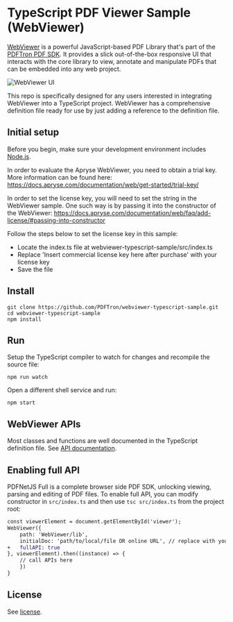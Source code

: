 # TypeScript PDF Viewer Sample (WebViewer)

[WebViewer](https://www.pdftron.com/documentation/web/) is a powerful JavaScript-based PDF Library that's part of the [PDFTron PDF SDK](https://www.pdftron.com). It provides a slick out-of-the-box responsive UI that interacts with the core library to view, annotate and manipulate PDFs that can be embedded into any web project.

![WebViewer UI](https://www.pdftron.com/downloads/pl/webviewer-ui.png)

This repo is specifically designed for any users interested in integrating WebViewer into a TypeScript project. WebViewer has a comprehensive definition file ready for use by just adding a reference to the definition file.

## Initial setup

Before you begin, make sure your development environment includes [Node.js](https://nodejs.org/en/).

In order to evaluate the Apryse WebViewer, you need to obtain a trial key. More information can be found here: https://docs.apryse.com/documentation/web/get-started/trial-key/

In order to set the license key, you will need to set the string in the WebViewer sample. One such way is by passing it into the constructor of the WebViewer: https://docs.apryse.com/documentation/web/faq/add-license/#passing-into-constructor

Follow the steps below to set the license key in this sample:

- Locate the index.ts file at webviewer-typescript-sample/src/index.ts
- Replace 'Insert commercial license key here after purchase' with your license key
- Save the file

## Install

```shell
git clone https://github.com/PDFTron/webviewer-typescript-sample.git
cd webviewer-typescript-sample
npm install
```

## Run

Setup the TypeScript compiler to watch for changes and recompile the source file:

```shell
npm run watch
```

Open a different shell service and run:

```shell
npm start
```

## WebViewer APIs

Most classes and functions are well documented in the TypeScript definition file. See [API documentation](https://www.pdftron.com/documentation/web/guides/ui/apis).

## Enabling full API

PDFNetJS Full is a complete browser side PDF SDK, unlocking viewing, parsing and editing of PDF files. To enable full API, you can modify constructor in `src/index.ts` and then use `tsc src/index.ts` from the project root:

```diff
const viewerElement = document.getElementById('viewer');
WebViewer({
    path: 'WebViewer/lib',
    initialDoc: 'path/to/local/file OR online URL', // replace with your own PDF file
+   fullAPI: true
}, viewerElement).then((instance) => {
    // call APIs here
    })
}
```

## License

See [license](./LICENSE).

